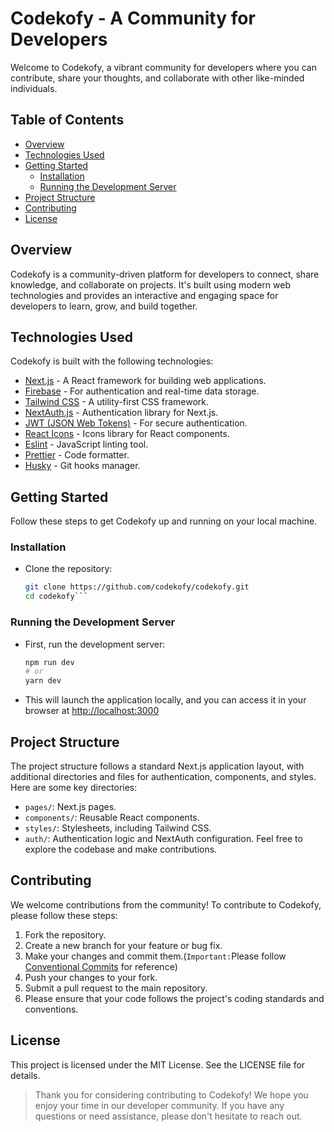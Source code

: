 # Codekofy - A Community for Developers

Welcome to Codekofy, a vibrant community for developers where you can contribute, share your thoughts, and collaborate with other like-minded individuals.

## Table of Contents

- [Overview](#overview)
- [Technologies Used](#technologies-used)
- [Getting Started](#getting-started)
  - [Installation](#installation)
  - [Running the Development Server](#running-the-development-server)
- [Project Structure](#project-structure)
- [Contributing](#contributing)
- [License](#license)

## Overview

Codekofy is a community-driven platform for developers to connect, share knowledge, and collaborate on projects. It's built using modern web technologies and provides an interactive and engaging space for developers to learn, grow, and build together.

## Technologies Used

Codekofy is built with the following technologies:

- [Next.js](https://nextjs.org/) - A React framework for building web applications.
- [Firebase](https://firebase.google.com/) - For authentication and real-time data storage.
- [Tailwind CSS](https://tailwindcss.com/) - A utility-first CSS framework.
- [NextAuth.js](https://next-auth.js.org/) - Authentication library for Next.js.
- [JWT (JSON Web Tokens)](https://jwt.io/) - For secure authentication.
- [React Icons](https://react-icons.github.io/react-icons/) - Icons library for React components.
- [Eslint](https://eslint.org/) - JavaScript linting tool.
- [Prettier](https://prettier.io/) - Code formatter.
- [Husky](https://typicode.github.io/husky/#/) - Git hooks manager.

## Getting Started

Follow these steps to get Codekofy up and running on your local machine.

### Installation

- Clone the repository:

  ````bash
  git clone https://github.com/codekofy/codekofy.git
  cd codekofy```
  ````

### Running the Development Server

- First, run the development server:

  ```bash
  npm run dev
  # or
  yarn dev
  ```

- This will launch the application locally, and you can access it in your browser at [http://localhost:3000](http://localhost:3000)

## Project Structure

The project structure follows a standard Next.js application layout, with additional directories and files for authentication, components, and styles.
Here are some key directories:

- `pages/`: Next.js pages.
- `components/`: Reusable React components.
- `styles/`: Stylesheets, including Tailwind CSS.
- `auth/`: Authentication logic and NextAuth configuration.
  Feel free to explore the codebase and make contributions.

## Contributing

We welcome contributions from the community! To contribute to Codekofy, please follow these steps:

1. Fork the repository.
1. Create a new branch for your feature or bug fix.
1. Make your changes and commit them.(`Important:`Please follow [Conventional Commits](https://www.conventionalcommits.org/en/v1.0.0/) for reference)
1. Push your changes to your fork.
1. Submit a pull request to the main repository.
1. Please ensure that your code follows the project's coding standards and conventions.

## License

This project is licensed under the MIT License. See the LICENSE file for details.

> Thank you for considering contributing to Codekofy! We hope you enjoy your time in our developer community. If you have any questions or need assistance, please don't hesitate to reach out.
